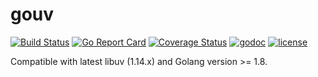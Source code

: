 # gouv

[![Build Status](https://travis-ci.org/linxGnu/gouv.svg?branch=master)](https://travis-ci.org/linxGnu/gouv)
[![Go Report Card](https://goreportcard.com/badge/github.com/linxGnu/gouv)](https://goreportcard.com/report/github.com/linxGnu/gouv)
[![Coverage Status](https://coveralls.io/repos/github/linxGnu/gouv/badge.svg?branch=master)](https://coveralls.io/github/linxGnu/gouv?branch=master)
[![godoc](https://img.shields.io/badge/docs-GoDoc-green.svg)](https://godoc.org/github.com/linxGnu/gouv)
[![license](http://img.shields.io/badge/license-MIT-red.svg?style=flat)](https://raw.githubusercontent.com/jmoiron/sqlx/master/LICENSE)

Compatible with latest libuv (1.14.x) and Golang version >= 1.8.